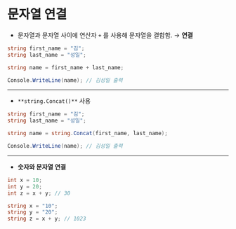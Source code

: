 # 문자열 연결

- 문자열과 문자열 사이에 연산자 `+` 를 사용해 문자열을 결합함. → **연결**

```csharp
string first_name = "김";
string last_name = "성일";

string name = first_name + last_name;

Console.WriteLine(name); // 김성일 출력
```

---

- `**string.Concat()**` 사용

```csharp
string first_name = "김";
string last_name = "성일";

string name = string.Concat(first_name, last_name);

Console.WriteLine(name); // 김성일 출력
```

---

- **숫자와 문자열 연결**

```csharp
int x = 10;
int y = 20;
int z = x + y; // 30

string x = "10";
string y = "20";
string z = x + y; // 1023
```
